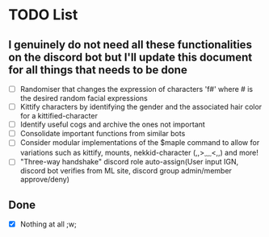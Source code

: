 # TODO List

## I genuinely do not need all these functionalities on the discord bot but I'll update this document for all things that needs to be done

* [ ] Randomiser that changes the expression of characters 'f#' where # is the desired random facial expressions
* [ ] Kittify characters by identifying the gender and the associated hair color for a kittified-character
* [ ] Identify useful cogs and archive the ones not important
* [ ] Consolidate important functions from similar bots
* [ ] Consider modular implementations of the $maple command to allow for variations such as kittify, mounts, nekkid-character (,,>﹏<,,) and more!
* [ ] "Three-way handshake" discord role auto-assign(User input IGN, discord bot verifies from ML site, discord group admin/member approve/deny)

## Done

* [X] Nothing at all ;w;

